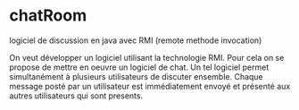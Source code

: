 # chatRoom
logiciel de discussion en java avec RMI (remote methode invocation)

On veut développer un logiciel utilisant la technologie RMI. Pour cela on se propose de
mettre en oeuvre un logiciel de chat. Un tel logiciel permet simultanément à plusieurs
utilisateurs de discuter ensemble. Chaque message posté par un utilisateur est immédiatement
envoyé et présenté aux autres utilisateurs qui sont presents.

